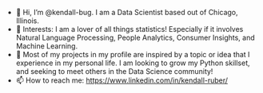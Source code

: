- 👋 Hi, I’m @kendall-bug. I am a Data Scientist based out of Chicago, Illinois.
- 👀 Interests: I am a lover of all things statistics! Especially if it involves Natural Language Processing, People Analytics, Consumer Insights, and Machine Learning. 
- 🌱 Most of my projects in my profile are inspired by a topic or idea that I experience in my personal life. I am looking to grow my Python skillset, and seeking to meet others in the Data Science community!
- 📫 How to reach me: https://www.linkedin.com/in/kendall-ruber/

<!---
kendall-bug/kendall-bug is a ✨ special ✨ repository because its `README.md` (this file) appears on your GitHub profile.
You can click the Preview link to take a look at your changes.
--->
